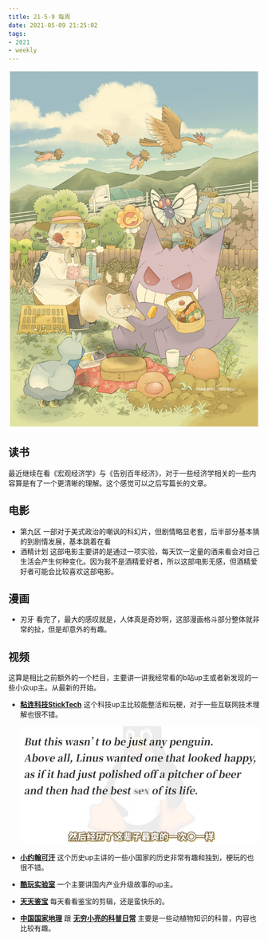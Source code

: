 ```yaml
---
title: 21-5-9 每周
date: 2021-05-09 21:25:02
tags:
- 2021
- weekly
---
```

![](https://raw.githubusercontent.com/ExcitingFrog/img-cdn/master/87402693_p0.jpg)

<!-- more-->

## 读书

最近继续在看《宏观经济学》与《告别百年经济》，对于一些经济学相关的一些内容算是有了一个更清晰的理解。这个感觉可以之后写篇长的文章。

## 电影

- 第九区 一部对于美式政治的嘲讽的科幻片，但剧情略显老套，后半部分基本猜的到剧情发展，基本跳着在看
- 酒精计划 这部电影主要讲的是通过一项实验，每天饮一定量的酒来看会对自己生活会产生何种变化。因为我不是酒精爱好者，所以这部电影无感，但酒精爱好者可能会比较喜欢这部电影。

## 漫画

- 刃牙 看完了，最大的感叹就是，人体真是奇妙啊，这部漫画格斗部分整体就非常的扯，但是却意外的有趣。

## 视频

这算是相比之前额外的一个栏目，主要讲一讲我经常看的b站up主或者新发现的一些小众up主。从最新的开始。

- [**粘连科技StickTech**](https://space.bilibili.com/248582596/)  这个科技up主比较能整活和玩梗，对于一些互联网技术理解也很不错。

  ![](https://raw.githubusercontent.com/ExcitingFrog/img-cdn/master/QQ%E6%88%AA%E5%9B%BE20210509210937.jpg)

- [**小约翰可汗**](https://space.bilibili.com/23947287/)  这个历史up主讲的一些小国家的历史非常有趣和独到，梗玩的也很不错。

- [**酷玩实验室**](https://space.bilibili.com/90920075/)  一个主要讲国内产业升级故事的up主。

- [**天天鉴宝**](https://space.bilibili.com/429392011/)  每天看看鉴宝的剪辑，还是蛮快乐的。

- [**中国国家地理**](https://space.bilibili.com/2000819931/) 跟 [**无穷小亮的科普日常**](https://space.bilibili.com/14804670/) 主要是一些动植物知识的科普，内容也比较有趣。
